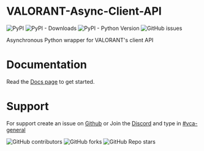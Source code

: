 # VALORANT-Async-Client-API
![PyPI](https://img.shields.io/pypi/v/valorantclientapi?style=for-the-badge)
![PyPI - Downloads](https://img.shields.io/pypi/dm/valorantclientapi?style=for-the-badge)
![PyPI - Python Version](https://img.shields.io/pypi/pyversions/valorantclientapi?style=for-the-badge)
![GitHub issues](https://img.shields.io/github/issues/jet612/VALORANT-Async-Client-API?style=for-the-badge)

Asynchronous Python wrapper for VALORANT's client API

# Documentation
Read the [Docs page](https://github.com/Jet612/VALORANT-Async-Client-API/tree/main/docs) to get started.

# Support
For support create an issue on [Github](https://github.com/Jet612/VALORANT-Async-Client-API) or Join the [Discord](https://discord.com/invite/mVXpvunBbF) and type in [#vca-general](https://discord.com/channels/1053395109581946930/1055236665930682448)

![GitHub contributors](https://img.shields.io/github/contributors/jet612/VALORANT-Async-Client-API)
![GitHub forks](https://img.shields.io/github/forks/jet612/VALORANT-Async-Client-API)
![GitHub Repo stars](https://img.shields.io/github/stars/jet612/VALORANT-Async-Client-API)


